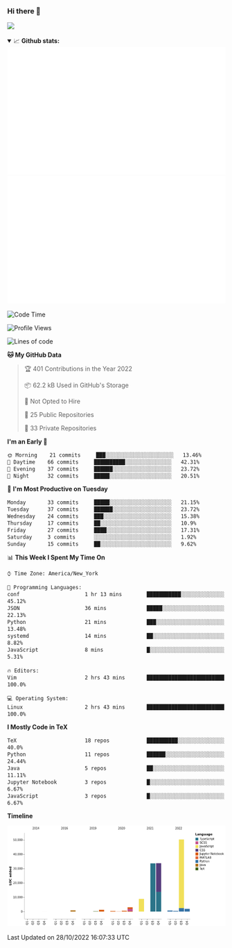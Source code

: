 ### Hi there 👋
 <!--<a href=""><img src="https://img.shields.io/badge/gmail-%23D14836.svg?&style=for-the-badge&logo=gmail&logoColor=white"/></a>-->
 <a href="https://twitter.com/shahanM"><img src="https://img.shields.io/badge/twitter-%231DA1F2.svg?&style=for-the-badge&logo=twitter&logoColor=white"/></a>
 <!--<a href=""><img src="https://img.shields.io/badge/linkedin-%230077B5.svg?&style=for-the-badge&logo=linkedin&logoColor=white"/></a>-->
<details open>
  <summary>📈 <b>Github stats:</b></summary>
  <img src="https://raw.githubusercontent.com/ShahanM/stats-github/master/generated/overview.svg#gh-dark-mode-only" />
  <!--![](https://raw.githubusercontent.com/username/github-stats/master/generated/overview.svg#gh-light-mode-only)-->
  <img src="https://raw.githubusercontent.com/ShahanM/stats-github/master/generated/languages.svg#gh-dark-mode-only" />
  <!--![](https://raw.githubusercontent.com/username/github-stats/master/generated/languages.svg#gh-light-mode-only)-->
  <!--<img src="https://raw.githubusercontent.com/ShahanM/github-stats/master/generated/overview.svg"/>-->
  <!--<img src="https://raw.githubusercontent.com/ShahanM/github-stats/master/generated/languages.svg"/>-->
</details>


<!--
**ShahanM/ShahanM** is a ✨ _special_ ✨ repository because its `README.md` (this file) appears on your GitHub profile.

Here are some ideas to get you started:

- 🔭 I’m currently working on ...
- 🌱 I’m currently learning ...
- 👯 I’m looking to collaborate on ...
- 🤔 I’m looking for help with ...
- 💬 Ask me about ...
- 📫 How to reach me: ...
- 😄 Pronouns: ...
- ⚡ Fun fact: ...
-->

<!--START_SECTION:waka-->
![Code Time](http://img.shields.io/badge/Code%20Time-584%20hrs%2031%20mins-blue)

![Profile Views](http://img.shields.io/badge/Profile%20Views-0-blue)

![Lines of code](https://img.shields.io/badge/From%20Hello%20World%20I%27ve%20Written-136%20Thousand%20lines%20of%20code-blue)

**🐱 My GitHub Data** 

> 🏆 401 Contributions in the Year 2022
 > 
> 📦 62.2 kB Used in GitHub's Storage 
 > 
> 🚫 Not Opted to Hire
 > 
> 📜 25 Public Repositories 
 > 
> 🔑 33 Private Repositories  
 > 
**I'm an Early 🐤** 

```text
🌞 Morning    21 commits     ███░░░░░░░░░░░░░░░░░░░░░░   13.46% 
🌆 Daytime    66 commits     ██████████░░░░░░░░░░░░░░░   42.31% 
🌃 Evening    37 commits     ██████░░░░░░░░░░░░░░░░░░░   23.72% 
🌙 Night      32 commits     █████░░░░░░░░░░░░░░░░░░░░   20.51%

```
📅 **I'm Most Productive on Tuesday** 

```text
Monday       33 commits     █████░░░░░░░░░░░░░░░░░░░░   21.15% 
Tuesday      37 commits     ██████░░░░░░░░░░░░░░░░░░░   23.72% 
Wednesday    24 commits     ███░░░░░░░░░░░░░░░░░░░░░░   15.38% 
Thursday     17 commits     ██░░░░░░░░░░░░░░░░░░░░░░░   10.9% 
Friday       27 commits     ████░░░░░░░░░░░░░░░░░░░░░   17.31% 
Saturday     3 commits      ░░░░░░░░░░░░░░░░░░░░░░░░░   1.92% 
Sunday       15 commits     ██░░░░░░░░░░░░░░░░░░░░░░░   9.62%

```


📊 **This Week I Spent My Time On** 

```text
⌚︎ Time Zone: America/New_York

💬 Programming Languages: 
conf                     1 hr 13 mins        ███████████░░░░░░░░░░░░░░   45.12% 
JSON                     36 mins             █████░░░░░░░░░░░░░░░░░░░░   22.13% 
Python                   21 mins             ███░░░░░░░░░░░░░░░░░░░░░░   13.48% 
systemd                  14 mins             ██░░░░░░░░░░░░░░░░░░░░░░░   8.82% 
JavaScript               8 mins              █░░░░░░░░░░░░░░░░░░░░░░░░   5.31%

🔥 Editors: 
Vim                      2 hrs 43 mins       █████████████████████████   100.0%

💻 Operating System: 
Linux                    2 hrs 43 mins       █████████████████████████   100.0%

```

**I Mostly Code in TeX** 

```text
TeX                      18 repos            ██████████░░░░░░░░░░░░░░░   40.0% 
Python                   11 repos            ██████░░░░░░░░░░░░░░░░░░░   24.44% 
Java                     5 repos             ██░░░░░░░░░░░░░░░░░░░░░░░   11.11% 
Jupyter Notebook         3 repos             █░░░░░░░░░░░░░░░░░░░░░░░░   6.67% 
JavaScript               3 repos             █░░░░░░░░░░░░░░░░░░░░░░░░   6.67%

```


**Timeline**

![Chart not found](https://raw.githubusercontent.com/ShahanM/ShahanM/main/charts/bar_graph.png) 


 Last Updated on 28/10/2022 16:07:33 UTC
<!--END_SECTION:waka-->
